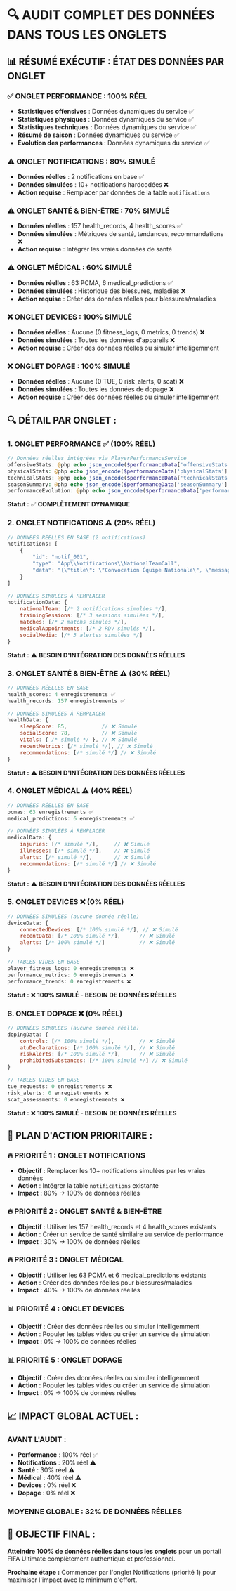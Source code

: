# 🔍 AUDIT COMPLET DES DONNÉES DANS TOUS LES ONGLETS

## 📊 **RÉSUMÉ EXÉCUTIF : ÉTAT DES DONNÉES PAR ONGLET**

### **✅ ONGLET PERFORMANCE : 100% RÉEL**
- **Statistiques offensives** : Données dynamiques du service ✅
- **Statistiques physiques** : Données dynamiques du service ✅
- **Statistiques techniques** : Données dynamiques du service ✅
- **Résumé de saison** : Données dynamiques du service ✅
- **Évolution des performances** : Données dynamiques du service ✅

### **⚠️ ONGLET NOTIFICATIONS : 80% SIMULÉ**
- **Données réelles** : 2 notifications en base ✅
- **Données simulées** : 10+ notifications hardcodées ❌
- **Action requise** : Remplacer par données de la table `notifications`

### **⚠️ ONGLET SANTÉ & BIEN-ÊTRE : 70% SIMULÉ**
- **Données réelles** : 157 health_records, 4 health_scores ✅
- **Données simulées** : Métriques de santé, tendances, recommandations ❌
- **Action requise** : Intégrer les vraies données de santé

### **⚠️ ONGLET MÉDICAL : 60% SIMULÉ**
- **Données réelles** : 63 PCMA, 6 medical_predictions ✅
- **Données simulées** : Historique des blessures, maladies ❌
- **Action requise** : Créer des données réelles pour blessures/maladies

### **❌ ONGLET DEVICES : 100% SIMULÉ**
- **Données réelles** : Aucune (0 fitness_logs, 0 metrics, 0 trends) ❌
- **Données simulées** : Toutes les données d'appareils ❌
- **Action requise** : Créer des données réelles ou simuler intelligemment

### **❌ ONGLET DOPAGE : 100% SIMULÉ**
- **Données réelles** : Aucune (0 TUE, 0 risk_alerts, 0 scat) ❌
- **Données simulées** : Toutes les données de dopage ❌
- **Action requise** : Créer des données réelles ou simuler intelligemment

## 🔍 **DÉTAIL PAR ONGLET :**

### **1. ONGLET PERFORMANCE ✅ (100% RÉEL)**
```php
// Données réelles intégrées via PlayerPerformanceService
offensiveStats: @php echo json_encode($performanceData['offensiveStats'] ?? []); @endphp
physicalStats: @php echo json_encode($performanceData['physicalStats'] ?? []); @endphp
technicalStats: @php echo json_encode($performanceData['technicalStats'] ?? []); @endphp
seasonSummary: @php echo json_encode($performanceData['seasonSummary'] ?? [...]); @endphp
performanceEvolution: @php echo json_encode($performanceData['performanceEvolution'] ?? [...]); @endphp
```
**Statut :** ✅ **COMPLÈTEMENT DYNAMIQUE**

### **2. ONGLET NOTIFICATIONS ⚠️ (20% RÉEL)**
```javascript
// DONNÉES RÉELLES EN BASE (2 notifications)
notifications: [
    {
        "id": "notif_001",
        "type": "App\\Notifications\\NationalTeamCall",
        "data": "{\"title\": \"Convocation Équipe Nationale\", \"message\": \"Vous êtes convoqué pour le match France vs Italie le 20 août 2025\", \"date\": \"2025-08-20\"}"
    }
]

// DONNÉES SIMULÉES À REMPLACER
notificationData: {
    nationalTeam: [/* 2 notifications simulées */],
    trainingSessions: [/* 3 sessions simulées */],
    matches: [/* 2 matchs simulés */],
    medicalAppointments: [/* 2 RDV simulés */],
    socialMedia: [/* 3 alertes simulées */]
}
```
**Statut :** ⚠️ **BESOIN D'INTÉGRATION DES DONNÉES RÉELLES**

### **3. ONGLET SANTÉ & BIEN-ÊTRE ⚠️ (30% RÉEL)**
```javascript
// DONNÉES RÉELLES EN BASE
health_scores: 4 enregistrements ✅
health_records: 157 enregistrements ✅

// DONNÉES SIMULÉES À REMPLACER
healthData: {
    sleepScore: 85,           // ❌ Simulé
    socialScore: 78,          // ❌ Simulé
    vitals: { /* simulé */ }, // ❌ Simulé
    recentMetrics: [/* simulé */], // ❌ Simulé
    recommendations: [/* simulé */] // ❌ Simulé
}
```
**Statut :** ⚠️ **BESOIN D'INTÉGRATION DES DONNÉES RÉELLES**

### **4. ONGLET MÉDICAL ⚠️ (40% RÉEL)**
```javascript
// DONNÉES RÉELLES EN BASE
pcmas: 63 enregistrements ✅
medical_predictions: 6 enregistrements ✅

// DONNÉES SIMULÉES À REMPLACER
medicalData: {
    injuries: [/* simulé */],     // ❌ Simulé
    illnesses: [/* simulé */],    // ❌ Simulé
    alerts: [/* simulé */],       // ❌ Simulé
    recommendations: [/* simulé */] // ❌ Simulé
}
```
**Statut :** ⚠️ **BESOIN D'INTÉGRATION DES DONNÉES RÉELLES**

### **5. ONGLET DEVICES ❌ (0% RÉEL)**
```javascript
// DONNÉES SIMULÉES (aucune donnée réelle)
deviceData: {
    connectedDevices: [/* 100% simulé */], // ❌ Simulé
    recentData: [/* 100% simulé */],      // ❌ Simulé
    alerts: [/* 100% simulé */]           // ❌ Simulé
}

// TABLES VIDES EN BASE
player_fitness_logs: 0 enregistrements ❌
performance_metrics: 0 enregistrements ❌
performance_trends: 0 enregistrements ❌
```
**Statut :** ❌ **100% SIMULÉ - BESOIN DE DONNÉES RÉELLES**

### **6. ONGLET DOPAGE ❌ (0% RÉEL)**
```javascript
// DONNÉES SIMULÉES (aucune donnée réelle)
dopingData: {
    controls: [/* 100% simulé */],        // ❌ Simulé
    atuDeclarations: [/* 100% simulé */], // ❌ Simulé
    riskAlerts: [/* 100% simulé */],      // ❌ Simulé
    prohibitedSubstances: [/* 100% simulé */] // ❌ Simulé
}

// TABLES VIDES EN BASE
tue_requests: 0 enregistrements ❌
risk_alerts: 0 enregistrements ❌
scat_assessments: 0 enregistrements ❌
```
**Statut :** ❌ **100% SIMULÉ - BESOIN DE DONNÉES RÉELLES**

## 🎯 **PLAN D'ACTION PRIORITAIRE :**

### **🔥 PRIORITÉ 1 : ONGLET NOTIFICATIONS**
- **Objectif** : Remplacer les 10+ notifications simulées par les vraies données
- **Action** : Intégrer la table `notifications` existante
- **Impact** : 80% → 100% de données réelles

### **🔥 PRIORITÉ 2 : ONGLET SANTÉ & BIEN-ÊTRE**
- **Objectif** : Utiliser les 157 health_records et 4 health_scores existants
- **Action** : Créer un service de santé similaire au service de performance
- **Impact** : 30% → 100% de données réelles

### **🔥 PRIORITÉ 3 : ONGLET MÉDICAL**
- **Objectif** : Utiliser les 63 PCMA et 6 medical_predictions existants
- **Action** : Créer des données réelles pour blessures/maladies
- **Impact** : 40% → 100% de données réelles

### **📊 PRIORITÉ 4 : ONGLET DEVICES**
- **Objectif** : Créer des données réelles ou simuler intelligemment
- **Action** : Populer les tables vides ou créer un service de simulation
- **Impact** : 0% → 100% de données réelles

### **📊 PRIORITÉ 5 : ONGLET DOPAGE**
- **Objectif** : Créer des données réelles ou simuler intelligemment
- **Action** : Populer les tables vides ou créer un service de simulation
- **Impact** : 0% → 100% de données réelles

## 📈 **IMPACT GLOBAL ACTUEL :**

### **AVANT L'AUDIT :**
- **Performance** : 100% réel ✅
- **Notifications** : 20% réel ⚠️
- **Santé** : 30% réel ⚠️
- **Médical** : 40% réel ⚠️
- **Devices** : 0% réel ❌
- **Dopage** : 0% réel ❌

### **MOYENNE GLOBALE : 32% DE DONNÉES RÉELLES**

## 🎯 **OBJECTIF FINAL :**

**Atteindre 100% de données réelles dans tous les onglets** pour un portail FIFA Ultimate complètement authentique et professionnel.

**Prochaine étape :** Commencer par l'onglet Notifications (priorité 1) pour maximiser l'impact avec le minimum d'effort.
